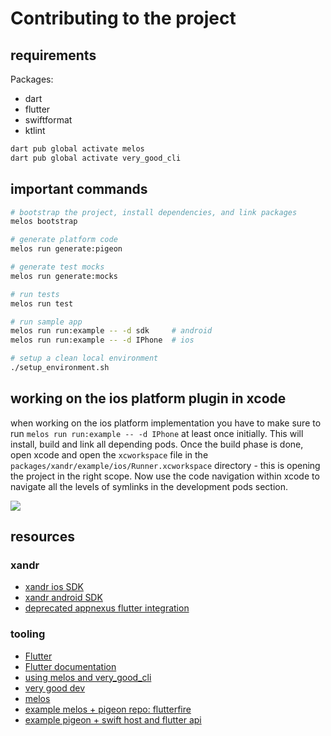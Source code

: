 # Contributing to the project

## requirements

Packages:

- dart
- flutter
- swiftformat
- ktlint

```bash
dart pub global activate melos
dart pub global activate very_good_cli
```

## important commands

```bash
# bootstrap the project, install dependencies, and link packages
melos bootstrap

# generate platform code
melos run generate:pigeon

# generate test mocks
melos run generate:mocks

# run tests
melos run test

# run sample app
melos run run:example -- -d sdk     # android
melos run run:example -- -d IPhone  # ios

# setup a clean local environment
./setup_environment.sh
```

## working on the ios platform plugin in xcode

when working on the ios platform implementation you have to make sure to run `melos run run:example -- -d IPhone` at least once initially.
This will install, build and link all depending pods.
Once the build phase is done, open xcode and open the `xcworkspace` file in the `packages/xandr/example/ios/Runner.xcworkspace` directory - this
is opening the project in the right scope.
Now use the code navigation within xcode to navigate all the levels of symlinks in the development pods section.

![](https://github.com/thekorn/xandr/raw/main/doc/images/xcode.gif)

## resources

### xandr

- [xandr ios SDK](https://github.com/appnexus/mobile-sdk-ios)
- [xandr android SDK](https://github.com/appnexus/mobile-sdk-android)
- [deprecated appnexus flutter integration](https://github.com/schibsted/appnexus-flutter)

### tooling

- [Flutter](https://flutter.dev/)
- [Flutter documentation](https://flutter.dev/docs)
- [using melos and very_good_cli](https://adityadroid.medium.com/flutter-at-scale-code-sharing-using-a-monorepo-a7a46c427141)
- [very good dev](https://vgv.dev)
- [melos](https://melos.invertase.dev)
- [example melos + pigeon repo: flutterfire](https://github.com/firebase/flutterfire/)
- [example pigeon + swift host and flutter api](https://gitlab.com/twilio-flutter/conversations/-/blob/master/ios/Classes/SwiftTwilioConversationsPlugin.swift)
